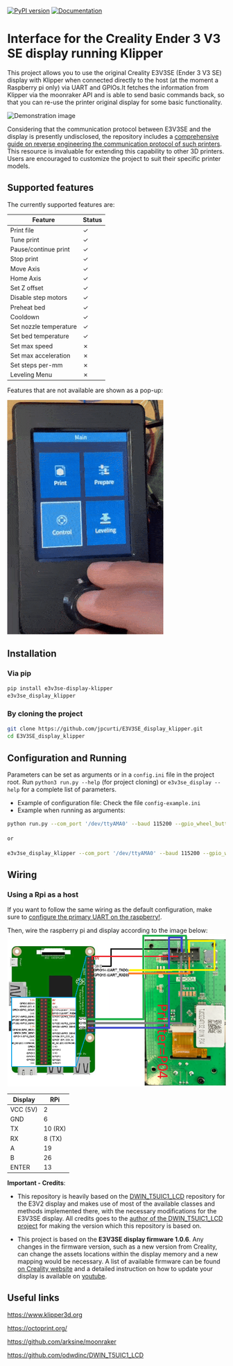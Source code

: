 [![PyPI version](https://badge.fury.io/py/e3v3se-display-klipper.svg)](https://pypi.org/project/e3v3se-display-klipper)
[![Documentation](https://github.com/jpcurti/E3V3SE_display_klipper/actions/workflows/documentation.yml/badge.svg)](https://jpcurti.github.io/E3V3SE_display_klipper/)
# Interface for the Creality Ender 3 V3 SE display running Klipper 

This project allows you to use the original Creality E3V3SE (Ender 3 V3 SE) display with Klipper when connected directly to the host (at the moment a Raspberry pi only) via UART and GPIOs.It fetches the information from Klipper via the moonraker API and is able to send basic commands back, so that you can re-use the printer original display for some basic functionality.
 
![Demonstration image](https://github.com/jpcurti/E3V3SE_display_klipper/blob/main/docs/img/demo.gif?raw=true)

Considering that the communication protocol between E3V3SE and the display is presently undisclosed, the repository includes a [comprehensive guide on reverse engineering the communication protocol of such printers](/docs/tjc3224_reverse_engineering.md). This resource is invaluable for extending this capability to other 3D printers. Users are encouraged to customize the project to suit their specific printer models.

## Supported features

The currently supported features are:

| Feature                | Status  |
| ---------------------- | ------- |
| Print file             | &check; |
| Tune print             | &check; |
| Pause/continue print   | &check; |
| Stop print             | &check; |
| Move Axis              | &check; |
| Home Axis              | &check; |
| Set Z offset           | &check; |
| Disable step motors    | &check; |
| Preheat bed            | &check; |
| Cooldown               | &check; |
| Set nozzle temperature | &check; |
| Set bed temperature    | &check; |
| Set max speed          | &cross; |
| Set max acceleration   | &cross; |
| Set steps per-mm       | &cross; |
| Leveling Menu          | &cross; |

Features that are not available are shown as a pop-up:

![Demonstration image](https://github.com/jpcurti/E3V3SE_display_klipper/blob/main/docs/img/disabled_features.gif?raw=true)

## Installation
### Via pip
``` sh
pip install e3v3se-display-klipper
e3v3se_display_klipper 
```
### By cloning the project
```sh
git clone https://github.com/jpcurti/E3V3SE_display_klipper.git
cd E3V3SE_display_klipper
```

## Configuration and Running
Parameters can be set as arguments or in a `config.ini` file in the project root. Run `python3 run.py --help` (for project cloning) or `e3v3se_display --help` for a complete list of parameters.
- Example of configuration file:  Check the file `config-example.ini`
- Example when running as arguments:
```sh
python run.py --com_port '/dev/ttyAMA0' --baud 115200 --gpio_wheel_button_left 26 --gpio_wheel_button_right 19 --gpio_wheel_button_click 13 --klipper_api_key 'yourapikey' --klipper_socket '/home/youruser/printer_data/comms/klippy.sock' 

or 

e3v3se_display_klipper --com_port '/dev/ttyAMA0' --baud 115200 --gpio_wheel_button_left 26 --gpio_wheel_button_right 19 --gpio_wheel_button_click 13 --klipper_api_key 'yourapikey' --klipper_socket '/home/youruser/printer_data/comms/klippy.sock' 

```

## Wiring

### Using a Rpi as a host
If you want to follow the same wiring as the default configuration, make sure to [configure the primary UART on the raspberry!](https://www.raspberrypi.com/documentation/computers/configuration.html#configuring-uarts).

Then, wire the raspberry pi and display according to the image below:
![Wiring diagram between display and raspberry pi](https://github.com/jpcurti/E3V3SE_display_klipper/blob/main/docs/img/wiring.png?raw=true)
 
|Display    |   RPi |
|-----------|-------|
|VCC (5V)   | 2     |
|GND        |6      |
|TX         |10 (RX)|
|RX         |8 (TX) |
|A          |19     |
|B          |26     |
|ENTER      |13     |

**Important - Credits**:
-  This repository is heavily based on the [DWIN_T5UIC1_LCD](https://github.com/odwdinc/DWIN_T5UIC1_LCD) repository for the E3V2 display and makes use of most of the available classes and methods implemented there, with the necessary modifications for the E3V3SE display. All credits goes to the [author of the DWIN_T5UIC1_LCD project](https://github.com/odwdinc) for making the version which this repository is based on.
  
-  This project is based on the **E3V3SE display firmware 1.0.6**. Any changes in the firmware version, such as a new version from Creality, can change the assets locations within the display memory and a new mapping would be necessary. A list of available firmware can be found [on Creality website](https://www.creality.com/pages/download-ender-3-v3-se) and a detailed instruction on how to update your display is available on [youtube](https://www.youtube.com/watch?v=8oRuCusCyUM&ab_channel=CrealityAfter-sale).

## Useful links

https://www.klipper3d.org

https://octoprint.org/

https://github.com/arksine/moonraker

https://github.com/odwdinc/DWIN_T5UIC1_LCD


